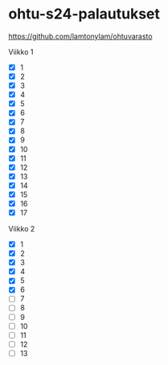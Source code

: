# ohtu-s24-palautukset

https://github.com/lamtonylam/ohtuvarasto  

Viikko 1
- [x] 1
- [x] 2
- [x] 3
- [x] 4
- [x] 5
- [x] 6
- [x] 7
- [x] 8
- [x] 9
- [x] 10
- [x] 11
- [x] 12
- [x] 13
- [x] 14
- [x] 15
- [x] 16
- [x] 17

Viikko 2
- [x] 1
- [x] 2
- [x] 3
- [x] 4
- [x] 5
- [x] 6
- [ ] 7
- [ ] 8
- [ ] 9
- [ ] 10
- [ ] 11
- [ ] 12
- [ ] 13
